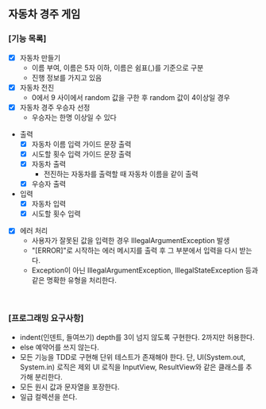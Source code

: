 ## 자동차 경주 게임

### [기능 목록]
* [x] 자동차 만들기
  - 이름 부여, 이름은 5자 이하, 이름은 쉼표(,)를 기준으로 구분
  - 진행 정보를 가지고 있음
* [x] 자동차 전진
  - 0에서 9 사이에서 random 값을 구한 후 random 값이 4이상일 경우
* [x] 자동차 경주 우승자 선정
  - 우승자는 한명 이상일 수 있다

* 출력
  * [x] 자동차 이름 입력 가이드 문장 출력
  * [x] 시도할 횟수 입력 가이드 문장 출력
  * [x] 자동차 출력
    - 전진하는 자동차를 출력할 때 자동차 이름을 같이 출력
  * [x] 우승자 출력
* 입력
  * [x] 자동차 입력
  * [x] 시도할 횟수 입력

* [x] 에러 처리
  - 사용자가 잘못된 값을 입력한 경우 IllegalArgumentException 발생
  - "[ERROR]"로 시작하는 에러 메시지를 출력 후 그 부분에서 입력을 다시 받는다.
  - Exception이 아닌 IllegalArgumentException, IllegalStateException 등과 같은 명확한 유형을 처리한다.

<br>

### [프로그래밍 요구사항]
- indent(인덴트, 들여쓰기) depth를 3이 넘지 않도록 구현한다. 2까지만 허용한다.
- else 예약어를 쓰지 않는다.
- 모든 기능을 TDD로 구현해 단위 테스트가 존재해야 한다. 단, UI(System.out, System.in) 로직은 제외
UI 로직을 InputView, ResultView와 같은 클래스를 추가해 분리한다.
- 모든 원시 값과 문자열을 포장한다.
- 일급 컬렉션을 쓴다.
